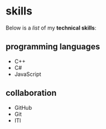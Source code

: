 # skills

Below is a _list_ of my **technical skills**:
## programming languages
- C++
- C#
- JavaScript

## collaboration
- GitHub
- Git
- ITI
